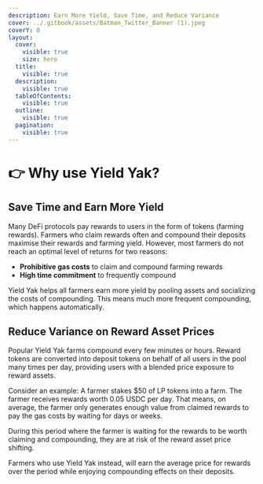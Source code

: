 ```yaml
---
description: Earn More Yield, Save Time, and Reduce Variance
cover: ../.gitbook/assets/Batman_Twitter_Banner (1).jpeg
coverY: 0
layout:
  cover:
    visible: true
    size: hero
  title:
    visible: true
  description:
    visible: true
  tableOfContents:
    visible: true
  outline:
    visible: true
  pagination:
    visible: true
---
```


# 👉 Why use Yield Yak?

## Save Time and Earn More Yield

Many DeFi protocols pay rewards to users in the form of tokens (farming rewards). Farmers who claim rewards often and compound their deposits maximise their rewards and farming yield. However, most farmers do not reach an optimal level of returns for two reasons:

* **Prohibitive gas costs** to claim and compound farming rewards
* **High time commitment** to frequently compound

Yield Yak helps all farmers earn more yield by pooling assets and socializing the costs of compounding. This means much more frequent compounding, which happens automatically.

## Reduce Variance on Reward Asset Prices

Popular Yield Yak farms compound every few minutes or hours. Reward tokens are converted into deposit tokens on behalf of all users in the pool many times per day, providing users with a blended price exposure to reward assets.

Consider an example: A farmer stakes $50 of LP tokens into a farm. The farmer receives rewards worth 0.05 USDC per day. That means, on average, the farmer only generates enough value from claimed rewards to pay the gas costs by waiting for days or weeks.

During this period where the farmer is waiting for the rewards to be worth claiming and compounding, they are at risk of the reward asset price shifting.

Farmers who use Yield Yak instead, will earn the average price for rewards over the period while enjoying compounding effects on their deposits.


